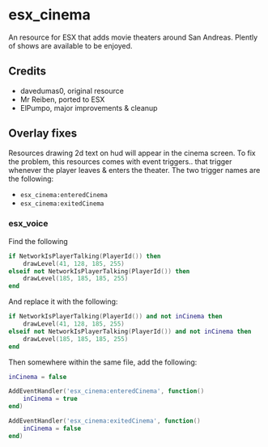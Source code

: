 # esx_cinema

An resource for ESX that adds movie theaters around San Andreas. Plently of shows are available to be enjoyed.

## Credits

- davedumas0, original resource
- Mr Reiben, ported to ESX
- ElPumpo, major improvements & cleanup

## Overlay fixes

Resources drawing 2d text on hud will appear in the cinema screen. To fix the problem, this resources comes with event triggers.. that trigger whenever the player leaves & enters the theater. The two trigger names are the following:

- `esx_cinema:enteredCinema`
- `esx_cinema:exitedCinema`

### esx_voice

Find the following

```lua
if NetworkIsPlayerTalking(PlayerId()) then
	drawLevel(41, 128, 185, 255)
elseif not NetworkIsPlayerTalking(PlayerId()) then
	drawLevel(185, 185, 185, 255)
end
 ```

And replace it with the following:

```lua
if NetworkIsPlayerTalking(PlayerId()) and not inCinema then
	drawLevel(41, 128, 185, 255)
elseif not NetworkIsPlayerTalking(PlayerId()) and not inCinema then
	drawLevel(185, 185, 185, 255)
end
```

Then somewhere within the same file, add the following:

```lua
inCinema = false

AddEventHandler('esx_cinema:enteredCinema', function()
	inCinema = true
end)

AddEventHandler('esx_cinema:exitedCinema', function()
	inCinema = false
end)
```
